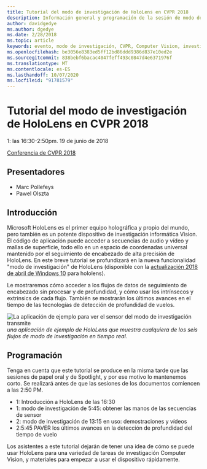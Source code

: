 ```yaml
---
title: Tutorial del modo de investigación de HoloLens en CVPR 2018
description: Información general y programación de la sesión de modo de investigación de HoloLens, que se va a entregar en la Conferencia de CVPR del 19 de junio de 2018.
author: davidgedye
ms.author: dgedye
ms.date: 2/28/2018
ms.topic: article
keywords: evento, modo de investigación, CVPR, Computer Vision, investigación, HoloLens
ms.openlocfilehash: be3056e8383ed5ff12bd86ddd9386d837e10ed2e
ms.sourcegitcommit: 838bebf6bacac4047feff493c0847d4e6371976f
ms.translationtype: MT
ms.contentlocale: es-ES
ms.lasthandoff: 10/07/2020
ms.locfileid: "91781579"
---
```

# <a name="hololens-research-mode-tutorial-at-cvpr-2018"></a>Tutorial del modo de investigación de HoloLens en CVPR 2018
1: las 16:30-2:50pm. 19 de junio de 2018

[Conferencia de CVPR 2018](https://cvpr2018.thecvf.com/)

## <a name="presenters"></a>Presentadores
* Marc Pollefeys
* Pawel Olszta

## <a name="overview"></a>Introducción
Microsoft HoloLens es el primer equipo holográfica y propio del mundo, pero también es un potente dispositivo de investigación informática Vision.
El código de aplicación puede acceder a secuencias de audio y vídeo y mallas de superficie, todo ello en un espacio de coordenadas universal mantenido por el seguimiento de encabezado de alta precisión de HoloLens. En este breve tutorial se profundizará en la nueva funcionalidad "modo de investigación" de HoloLens (disponible con la [actualización 2018 de abril de Windows 10](https://docs.microsoft.com/windows/mixed-reality/enthusiast-guide/release-notes-april-2018) para hololens).

Le mostraremos cómo acceder a los flujos de datos de seguimiento de encabezado sin procesar y de profundidad, y cómo usar los intrínsecos y extrinsics de cada flujo.  También se mostrarán los últimos avances en el tiempo de las tecnologías de detección de profundidad de vuelos.

![La aplicación de ejemplo para ver el sensor del modo de investigación transmite ](../develop/platform-capabilities-and-apis/images/sensor-stream-viewer.jpg)
 *una aplicación de ejemplo de HoloLens que muestra cualquiera de los seis flujos de modo de investigación en tiempo real.*

## <a name="schedule"></a>Programación
Tenga en cuenta que este tutorial se produce en la misma tarde que las sesiones de papel oral y de Spotlight, y por ese motivo lo mantenemos corto.
Se realizará antes de que las sesiones de los documentos comiencen a las 2:50 PM.

- 1: Introducción a HoloLens de las 16:30 
- 1: modo de investigación de 5:45: obtener las manos de las secuencias de sensor 
- 2: modo de investigación de 13:15 en uso: demostraciones y vídeos 
- 2:5:45 PAVER los últimos avances en la detección de profundidad del tiempo de vuelo 

Los asistentes a este tutorial dejarán de tener una idea de cómo se puede usar HoloLens para una variedad de tareas de investigación Computer Vision, y materiales para empezar a usar el dispositivo rápidamente.
